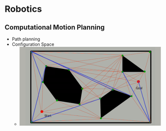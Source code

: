 # Robotics
## Computational Motion Planning
+ Path planning
+ Configuration Space
  + <img src="imgs/config-space1.png">
  